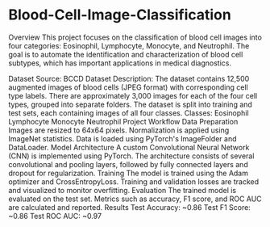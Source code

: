 # Blood-Cell-Image-Classification
Overview This project focuses on the classification of blood cell images into four categories: Eosinophil, Lymphocyte, Monocyte, and Neutrophil. The goal is to automate the identification and characterization of blood cell subtypes, which has important applications in medical diagnostics.


Dataset
Source: BCCD Dataset
Description:
The dataset contains 12,500 augmented images of blood cells (JPEG format) with corresponding cell type labels. There are approximately 3,000 images for each of the four cell types, grouped into separate folders. The dataset is split into training and test sets, each containing images of all four classes.
Classes:
Eosinophil
Lymphocyte
Monocyte
Neutrophil
Project Workflow
Data Preparation
Images are resized to 64x64 pixels.
Normalization is applied using ImageNet statistics.
Data is loaded using PyTorch's ImageFolder and DataLoader.
Model Architecture
A custom Convolutional Neural Network (CNN) is implemented using PyTorch.
The architecture consists of several convolutional and pooling layers, followed by fully connected layers and dropout for regularization.
Training
The model is trained using the Adam optimizer and CrossEntropyLoss.
Training and validation losses are tracked and visualized to monitor overfitting.
Evaluation
The trained model is evaluated on the test set.
Metrics such as accuracy, F1 score, and ROC AUC are calculated and reported.
Results
Test Accuracy: ~0.86
Test F1 Score: ~0.86
Test ROC AUC: ~0.97
